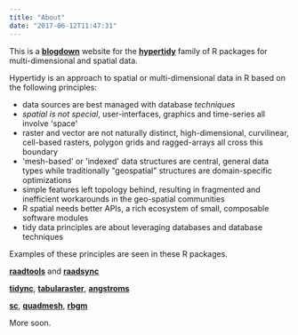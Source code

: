 ```yaml
---
title: "About"
date: "2017-06-12T11:47:31"
---
```


This is a [**blogdown**](https://github.com/rstudio/blogdown) website for the [**hypertidy**](https://github.com/hypertidy) family of R packages for multi-dimensional and spatial data. 

Hypertidy is an approach to spatial or multi-dimensional data in R based on the following principles: 

* data sources are best managed with database *techniques*
* *spatial is not special*, user-interfaces, graphics and time-series all involve 'space'
* raster and vector are not naturally distinct, high-dimensional, curvilinear, cell-based rasters, polygon grids and ragged-arrays all cross this boundary
* 'mesh-based' or 'indexed' data structures are central, general data types while traditionally "geospatial" structures are domain-specific optimizations
* simple features left topology behind, resulting in fragmented and inefficient workarounds in the geo-spatial communities 
* R spatial needs better APIs, a rich ecosystem of small, composable software modules
* tidy data principles are about leveraging databases and database techniques

Examples of these principles are seen in these R packages. 

[**raadtools**](https://github.com/AustralianAntarcticDivision/raadtools) and [**raadsync**](https://github.com/AustralianAntarcticDataCentre/raadsync)

[**tidync**](https://github.com/hypertidy/tidync), [**tabularaster**](https://github.com/hypertidy/tabularaster), 
[**angstroms**](https://github.com/hypertidy/angstroms)

[**sc**](https://github.com/mdsumner/sc), [**quadmesh**](https://github.com/hypertidy/quadmesh), [**rbgm**](https://github.com/AustralianAntarcticDivision/rbgm/)

More soon. 